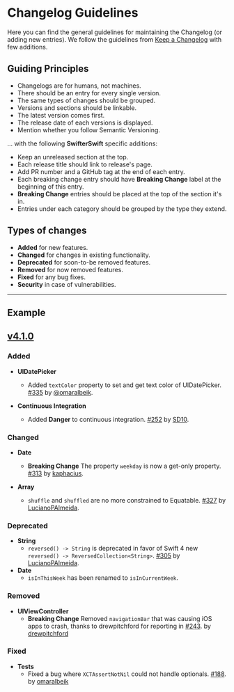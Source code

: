 # Changelog Guidelines

Here you can find the general guidelines for maintaining the Changelog (or adding new entries). We follow the guidelines from [Keep a Changelog](http://keepachangelog.com/en/1.0.0/) with few additions.

## Guiding Principles

- Changelogs are for humans, not machines.
- There should be an entry for every single version.
- The same types of changes should be grouped.
- Versions and sections should be linkable.
- The latest version comes first.
- The release date of each versions is displayed.
- Mention whether you follow Semantic Versioning.

... with the following **SwifterSwift** specific additions:

- Keep an unreleased section at the top.
- Each release title should link to release's page.
- Add PR number and a GitHub tag at the end of each entry.
- Each breaking change entry should have **Breaking Change** label at the beginning of this entry.
- **Breaking Change** entries should be placed at the top of the section it's in.
- Entries under each category should be grouped by the type they extend.

## Types of changes

- **Added** for new features.
- **Changed** for changes in existing functionality.
- **Deprecated** for soon-to-be removed features.
- **Removed** for now removed features.
- **Fixed** for any bug fixes.
- **Security** in case of vulnerabilities.

---

## Example

## [v4.1.0](https://github.com/SwifterSwift/SwifterSwift/releases/tag/4.1.0)

### Added

- **UIDatePicker**
  - Added `textColor` property to set and get text color of UIDatePicker. [#335](https://github.com/SwifterSwift/SwifterSwift/pull/335) by [@omaralbeik](https://github.com/omaralbeik).

- **Continuous Integration**
  - Added **Danger** to continuous integration. [#252](https://github.com/SwifterSwift/SwifterSwift/pull/252) by [SD10](https://github.com/SD10).

### Changed

- **Date**
  - **Breaking Change**  The property `weekday` is now a get-only property. [#313](https://github.com/SwifterSwift/SwifterSwift/pull/313) by [kaphacius](https://github.com/kaphacius).

- **Array**
  - `shuffle` and `shuffled` are no more constrained to Equatable. [#327](https://github.com/SwifterSwift/SwifterSwift/pull/327) by [LucianoPAlmeida](https://github.com/LucianoPAlmeida).

### Deprecated

- **String**
  - `reversed() -> String` is deprecated in favor of Swift 4 new `reversed() -> ReversedCollection<String>`. [#305](https://github.com/SwifterSwift/SwifterSwift/pull/305) by [LucianoPAlmeida](https://github.com/LucianoPAlmeida).
- **Date**
  - `isInThisWeek` has been renamed to `isInCurrentWeek`.

### Removed

- **UIViewController**
  - **Breaking Change** Removed `navigationBar` that was causing iOS apps to crash, thanks to drewpitchford for reporting in [#243](https://github.com/SwifterSwift/SwifterSwift/issues/243). by [drewpitchford](https://github.com/drewpitchford)

### Fixed

- **Tests**
  - Fixed a bug where `XCTAssertNotNil` could not handle optionals. [#188](https://github.com/SwifterSwift/SwifterSwift/pull/188). by [omaralbeik](https://github.com/omaralbeik)
